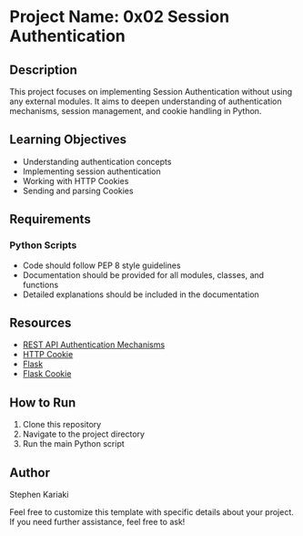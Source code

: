 # Project Name: 0x02 Session Authentication

## Description
This project focuses on implementing Session Authentication without using any external modules. It aims to deepen understanding of authentication mechanisms, session management, and cookie handling in Python.

## Learning Objectives
- Understanding authentication concepts
- Implementing session authentication
- Working with HTTP Cookies
- Sending and parsing Cookies

## Requirements
### Python Scripts
- Code should follow PEP 8 style guidelines
- Documentation should be provided for all modules, classes, and functions
- Detailed explanations should be included in the documentation

## Resources
- [REST API Authentication Mechanisms](#)
- [HTTP Cookie](#)
- [Flask](#)
- [Flask Cookie](#)

## How to Run
1. Clone this repository
2. Navigate to the project directory
3. Run the main Python script

## Author
Stephen Kariaki

Feel free to customize this template with specific details about your project. If you need further assistance, feel free to ask!

